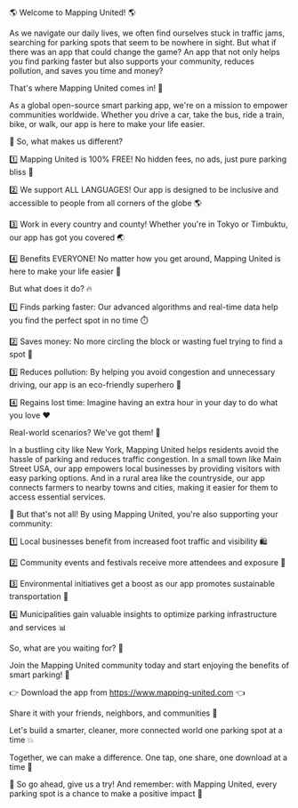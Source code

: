🌎 Welcome to Mapping United! 🌎

As we navigate our daily lives, we often find ourselves stuck in traffic jams, searching for parking spots that seem to be nowhere in sight. But what if there was an app that could change the game? An app that not only helps you find parking faster but also supports your community, reduces pollution, and saves you time and money?

That's where Mapping United comes in! 🎉

As a global open-source smart parking app, we're on a mission to empower communities worldwide. Whether you drive a car, take the bus, ride a train, bike, or walk, our app is here to make your life easier.

💪 So, what makes us different?

1️⃣ Mapping United is 100% FREE! No hidden fees, no ads, just pure parking bliss 🙌

2️⃣ We support ALL LANGUAGES! Our app is designed to be inclusive and accessible to people from all corners of the globe 🌎

3️⃣ Work in every country and county! Whether you're in Tokyo or Timbuktu, our app has got you covered 🌏

4️⃣ Benefits EVERYONE! No matter how you get around, Mapping United is here to make your life easier 💪

But what does it do? 🔥

1️⃣ Finds parking faster: Our advanced algorithms and real-time data help you find the perfect spot in no time ⏱️

2️⃣ Saves money: No more circling the block or wasting fuel trying to find a spot 💸

3️⃣ Reduces pollution: By helping you avoid congestion and unnecessary driving, our app is an eco-friendly superhero 🌟

4️⃣ Regains lost time: Imagine having an extra hour in your day to do what you love ❤️

Real-world scenarios? We've got them! 👀

In a bustling city like New York, Mapping United helps residents avoid the hassle of parking and reduces traffic congestion. In a small town like Main Street USA, our app empowers local businesses by providing visitors with easy parking options. And in a rural area like the countryside, our app connects farmers to nearby towns and cities, making it easier for them to access essential services.

🌈 But that's not all! By using Mapping United, you're also supporting your community:

1️⃣ Local businesses benefit from increased foot traffic and visibility 🛍️

2️⃣ Community events and festivals receive more attendees and exposure 🎉

3️⃣ Environmental initiatives get a boost as our app promotes sustainable transportation 🌿

4️⃣ Municipalities gain valuable insights to optimize parking infrastructure and services 📊

So, what are you waiting for? 🤔

Join the Mapping United community today and start enjoying the benefits of smart parking! 🎉

👉 Download the app from https://www.mapping-united.com 👈

Share it with your friends, neighbors, and communities 👫

Let's build a smarter, cleaner, more connected world one parking spot at a time 💥

Together, we can make a difference. One tap, one share, one download at a time 📱

🌟 So go ahead, give us a try! And remember: with Mapping United, every parking spot is a chance to make a positive impact 💪